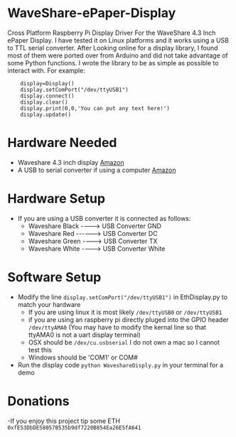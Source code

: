 # WaveShare-ePaper-Display
Cross Platform Raspberry Pi Display Driver For the WaveShare 4.3 Inch ePaper Display.  I have tested it on Linux platforms and it works using a USB to TTL serial converter.  After Looking online for a display library, I found most of them were ported over from Arduino and did not take advantage of some Python functions.  I wrote the library to be as simple as possible to interact with. For example:
```
    display=Display()
    display.setComPort("/dev/ttyUSB1")
    display.connect()
    display.clear()
    display.print(0,0,'You can put any text here!')
    display.update()
```
# Hardware Needed

- Waveshare 4.3 inch display [Amazon](https://www.amazon.com/gp/product/B00VV5IMN0/ref=oh_aui_detailpage_o02_s02?ie=UTF8&psc=1)
- A USB to serial converter if using a computer [Amazon](https://www.amazon.com/gp/product/B014Y1IMNM/ref=oh_aui_detailpage_o07_s00?ie=UTF8&psc=1)

# Hardware Setup

- If you are using a USB converter it is connected as follows:
	- Waveshare Black ----> USB Converter GND
	- Waveshare Red ------> USB Converter DC
	- Waveshare Green ----> USB Converter TX
	- Waveshare White ----> USB Converter White
	
# Software Setup

- Modify the line `display.setComPort("/dev/ttyUSB1")` in EthDisplay.py to match your hardware
	- If you are using linux it is most likely `/dev/ttyUSB0` or `/dev/ttyUSB1`
	- if you are using an raspberry pi directly pluged into the GPIO header `/dev/ttyAMA0` (You may have to modify the kernal line so that ttyAMA0 is not a uart display terminal)
	- OSX should be `/dev/cu.usbserial` I do not own a mac so I cannot test this
	- Windows should be 'COM1' or COM#
- Run the display code `python WaveshareDisply.py` in your terminal for a demo

# Donations
	
-If you enjoy this project tip some ETH `0xfE53DbDE58057B535b9df7220B854Ea26E5fA641`
